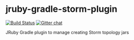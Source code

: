 jruby-gradle-storm-plugin
=========================

[![Build Status](https://buildhive.cloudbees.com/job/jruby-gradle/job/jruby-gradle-war-plugin/badge/icon)](https://buildhive.cloudbees.com/job/jruby-gradle/job/jruby-gradle-storm-plugin/) [![Gitter chat](https://badges.gitter.im/jruby-gradle/jruby-gradle-plugin.png)](https://gitter.im/jruby-gradle/jruby-gradle-plugin)

JRuby Gradle plugin to manage creating Storm topology jars
